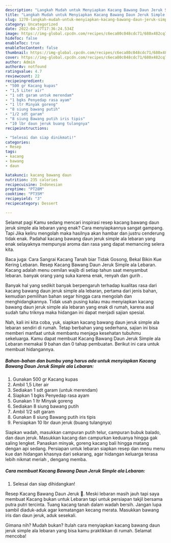 ```yaml
---
description: "Langkah Mudah untuk Menyiapkan Kacang Bawang Daun Jeruk Simple ala Lebaran{ yang Enak,  Menu Buat lebaran"
title: "Langkah Mudah untuk Menyiapkan Kacang Bawang Daun Jeruk Simple ala Lebaran{ yang Enak,  Menu Buat lebaran"
slug: 1270-langkah-mudah-untuk-menyiapkan-kacang-bawang-daun-jeruk-simple-ala-lebaran-yang-enak-menu-buat-lebaran
category: Uncategorized
date: 2022-04-27T17:36:24.534Z
image: https://img-global.cpcdn.com/recipes/c6eca80c048cdc71/680x482cq70/kacang-bawang-daun-jeruk-simple-ala-lebaran-foto-resep-utama.jpg
hideToc: false
enableToc: true
enableTocContent: false
thumbnail: https://img-global.cpcdn.com/recipes/c6eca80c048cdc71/680x482cq70/kacang-bawang-daun-jeruk-simple-ala-lebaran-foto-resep-utama.jpg
cover: https://img-global.cpcdn.com/recipes/c6eca80c048cdc71/680x482cq70/kacang-bawang-daun-jeruk-simple-ala-lebaran-foto-resep-utama.jpg
author: Admin
authorAv: notfound
ratingvalue: 4.7
reviewcount: 22
recipeingredient:
- "500 gr Kacang kupas"
- "1,5 Liter air"
- "1 sdt garam untuk merendam"
- "1 bgks Penyedap rasa ayam"
- "1 ltr Minyak goreng"
- "8 siung bawang putih"
- "1/2 sdt garam"
- "8 siung Bawang putih iris tipis"
- "10 lbr daun jeruk buang tulangnya"
recipeinstructions:

- "Selesai dan siap dinikmati!"
categories:
- Resep
tags:
- kacang
- bawang
- daun

katakunci: kacang bawang daun 
nutrition: 235 calories
recipecuisine: Indonesian
preptime: "PT28M"
cooktime: "PT35M"
recipeyield: "3"
recipecategory: Dessert

---
```



Selamat pagi Kamu sedang mencari inspirasi resep kacang bawang daun jeruk simple ala lebaran yang enak? Cara menyiapkannya sangat gampang. Tapi Jika keliru mengolah maka hasilnya akan hambar dan justru cenderung tidak enak. Padahal kacang bawang daun jeruk simple ala lebaran yang enak selayaknya mempunyai aroma dan rasa yang dapat memancing selera kita.


Baca juga: Cara Sangrai Kacang Tanah biar Tidak Gosong, Bekal Bikin Kue Kering Lebaran. Resep Kacang Bawang Daun Jeruk Simple ala Lebaran. Kacang adalah menu cemilan wajib di setiap tahun saat menyambut lebaran. banyak orang yang suka karena enak, renyah dan gurih .

Banyak hal yang sedikit banyak berpengaruh terhadap kualitas rasa dari kacang bawang daun jeruk simple ala lebaran, pertama dari jenis bahan, kemudian pemilihan bahan segar hingga cara mengolah dan menghidangkannya. Tidak usah pusing kalau mau menyiapkan kacang bawang daun jeruk simple ala lebaran yang enak di rumah, karena asal sudah tahu triknya maka hidangan ini dapat menjadi sajian spesial.


Nah, kali ini kita coba, yuk, siapkan kacang bawang daun jeruk simple ala lebaran sendiri di rumah. Tetap berbahan yang sederhana, sajian ini bisa memberi manfaat untuk membantu menjaga kesehatan tubuhmu sekeluarga. Kamu dapat membuat Kacang Bawang Daun Jeruk Simple ala Lebaran memakai 9 bahan dan 0 tahap pembuatan. Berikut ini cara untuk membuat hidangannya.

<!--inarticleads1-->

##### Bahan-bahan dan bumbu yang harus ada untuk menyiapkan Kacang Bawang Daun Jeruk Simple ala Lebaran:

1. Gunakan 500 gr Kacang kupas
1. Ambil 1,5 Liter air
1. Sediakan 1 sdt garam (untuk merendam)
1. Siapkan 1 bgks Penyedap rasa ayam
1. Gunakan 1 ltr Minyak goreng
1. Sediakan 8 siung bawang putih
1. Ambil 1/2 sdt garam
1. Gunakan 8 siung Bawang putih iris tipis
1. Persiapkan 10 lbr daun jeruk (buang tulangnya)


Siapkan wadah, masukkan campuran putih telur, campuran bubuk balado, dan daun jeruk. Masukkan kacang dan campurkan keduanya hingga gak saling lengket. Panaskan minyak, goreng kacang bali hingga matang dengan api sedang. Persiapan untuk lebaran siapkan resep dan menu menu kue dan hidangan khasnya dari sekarang, agar hidangan keluarga terasa lebih nikmat meriah , dengang memba. 

<!--inarticleads2-->

##### Cara membuat Kacang Bawang Daun Jeruk Simple ala Lebaran:


1. Selesai dan siap dihidangkan!

Resep Kacang Bawang Daun Jeruk 🍊. Meski lebaran masih jauh tapi saya membuat Kacang bukan untuk Lebaran tapi untuk persiapan takjil bersama putra putri tercinta. Tuang kacang tanah dalam wadah bersih. Jangan lupa sambil diaduk-aduk agar kematangan kecang merata. Masukkan bawang iris dan daun jeruk, aduk sesekali. 

Gimana nih? Mudah bukan? Itulah cara menyiapkan kacang bawang daun jeruk simple ala lebaran yang bisa kamu praktikkan di rumah. Selamat mencoba!
